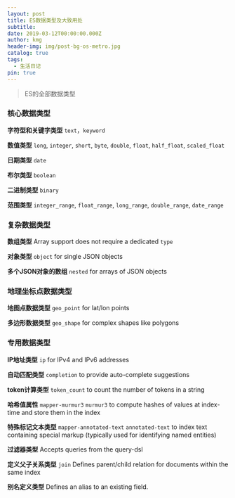 ```yaml
---
layout: post
title: ES数据类型及大致用处
subtitle: 
date: 2019-03-12T00:00:00.000Z
author: kmg
header-img: img/post-bg-os-metro.jpg
catalog: true
tags:
  - 生活日记
pin: true
---
```


> ES的全部数据类型

### 核心数据类型

**字符型和关键字类型**
`text`，`keyword`

**数值类型**
`long`, `integer`, `short`, `byte`, `double`, `float`, `half_float`, `scaled_float`

**日期类型**
`date`

**布尔类型**
`boolean`

**二进制类型**
`binary`

**范围类型**
`integer_range`, `float_range`, `long_range`, `double_range`, `date_range`

### 复杂数据类型

**数组类型**
Array support does not require a dedicated `type`

**对象类型**
`object` for single JSON objects

**多个JSON对象的数组**
`nested` for arrays of JSON objects

### 地理坐标点数据类型

 **地图点数据类型**
`geo_point` for lat/lon points

**多边形数据类型**
`geo_shape` for complex shapes like polygons

### 专用数据类型

  **IP地址类型**
`ip` for IPv4 and IPv6 addresses

**自动匹配类型**
`completion` to provide auto-complete suggestions

**token计算类型**
`token_count` to count the number of tokens in a string

**哈希值属性**
`mapper-murmur3` 
`murmur3` to compute hashes of values at index-time and store them in the index

**特殊标记文本类型**
`mapper-annotated-text` 
`annotated-text` to index text containing special markup (typically used for identifying named entities)

**过滤器类型**
Accepts queries from the query-dsl

**定义父子关系类型**
`join`  Defines parent/child relation for documents within the same index

**别名定义类型**
Defines an alias to an existing field.